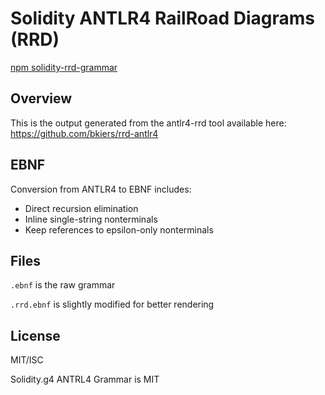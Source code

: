 # Solidity ANTLR4 RailRoad Diagrams (RRD)

[npm solidity-rrd-grammar](https://www.npmjs.com/package/solidity-railroad-grammar)

## Overview 

This is the output generated from the antlr4-rrd tool available here:
https://github.com/bkiers/rrd-antlr4

## EBNF

Conversion from ANTLR4 to EBNF includes:

- Direct recursion elimination
- Inline single-string nonterminals
- Keep references to epsilon-only nonterminals

## Files

`.ebnf` is the raw grammar 

`.rrd.ebnf` is slightly modified for better rendering

## License 

MIT/ISC

Solidity.g4 ANTRL4 Grammar is MIT 

